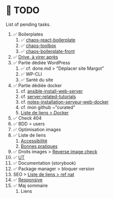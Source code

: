 # 🌱 TODO

List of pending tasks.

1. ✅ Boilerplates
   1. ✅ [chaos-react-boilerplate](https://github.com/youpiwaza/chaos-react-boilerplate)
   2. ✅ [chaos-toolbox](https://github.com/youpiwaza/chaos-toolbox)
   3. ✅ [chaos-boilerplate-front](https://github.com/youpiwaza/chaos-boilerplate-front)
2. ✅ [Drive, à virer après](https://docs.google.com/spreadsheets/d/1RHnaEn4WmYvjrAjmFAq8tfbINpSEE5XwtTZ3cJkn88g/edit?usp=share_link)
3. ✅ Partie dédiée WordPress
   1. ✅ cf. done.md > "Déplacer site Margot"
   2. ✅ WP-CLI
   3. ✅ Santé du site
4. ✅ Partie dédiée docker
   1. cf. [ansible-install-web-server](https://github.com/youpiwaza/ansible-install-web-server)
   2. cf. [server-related-tutorials](https://github.com/youpiwaza/server-related-tutorials)
   3. cf. [notes-installation-serveur-web-docker](https://github.com/youpiwaza/notes-installation-serveur-web-docker)
   4. cf. mon github ~"curated"
   5. [Liste de liens > Docker](https://docs.google.com/spreadsheets/d/1COXPrsJgAJyfXOT7aNZULCDMOYhctlzI5kXOxw7vE64/edit#gid=931700211)
5. ✅ Check 404
6. ✅ BDD > users
7. ✅ Optimisation images
8. ✅ Liste de liens
   1. [Accessibilité](https://docs.google.com/spreadsheets/d/1COXPrsJgAJyfXOT7aNZULCDMOYhctlzI5kXOxw7vE64/edit#gid=1859612280)
   2. [Bonnes pratiques](https://docs.google.com/spreadsheets/d/1COXPrsJgAJyfXOT7aNZULCDMOYhctlzI5kXOxw7vE64/edit#gid=757921254)
9. ✅ Droits images > [Reverse image check](https://tineye.com/)
10. ✅ [UT](https://docs.google.com/spreadsheets/d/1COXPrsJgAJyfXOT7aNZULCDMOYhctlzI5kXOxw7vE64/edit#gid=899132401)
11. ✅ Documentation (storybook)
12. ✅ Package manager > bloquer version
13. SEO > [Liste de liens > ref nat](https://docs.google.com/spreadsheets/d/1COXPrsJgAJyfXOT7aNZULCDMOYhctlzI5kXOxw7vE64/edit#gid=1893195632)
14. ✅ [Responsive](https://docs.google.com/spreadsheets/d/1COXPrsJgAJyfXOT7aNZULCDMOYhctlzI5kXOxw7vE64/edit#gid=1584040677)
15. ✅ Maj sommaire
    1. Liens
